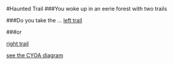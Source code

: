 #Haunted Trail 
###You woke up in an eerie forest with two trails

###Do you take the ...
[left trail](found-corpse.md)  

###or

[right trail](chased-by-zombie.md)

[see the CYOA diagram](https://docs.google.com/a/hstat.org/drawings/d/1P-fCJv3eEVrcLL2O5xC7anYWL7LWvaWkt7--b7K3YJs/edit?usp=sharing)


